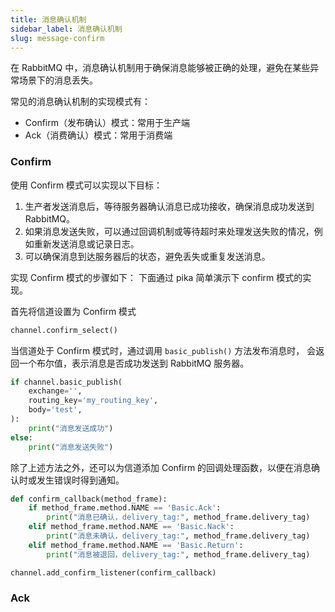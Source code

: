 ```yaml
---
title: 消息确认机制
sidebar_label: 消息确认机制
slug: message-confirm
---
```


在 RabbitMQ 中，消息确认机制用于确保消息能够被正确的处理，避免在某些异常场景下的消息丢失。


常见的消息确认机制的实现模式有：
- Confirm（发布确认）模式：常用于生产端
- Ack（消费确认）模式：常用于消费端


### Confirm
使用 Confirm 模式可以实现以下目标：

1. 生产者发送消息后，等待服务器确认消息已成功接收，确保消息成功发送到 RabbitMQ。
2. 如果消息发送失败，可以通过回调机制或等待超时来处理发送失败的情况，例如重新发送消息或记录日志。
3. 可以确保消息到达服务器后的状态，避免丢失或重复发送消息。

实现 Confirm 模式的步骤如下：
下面通过 pika 简单演示下 confirm 模式的实现。

首先将信道设置为 Confirm 模式

```python title="设置 Confirm 模式"
channel.confirm_select()
```

当信道处于 Confirm 模式时，通过调用 `basic_publish()` 方法发布消息时，
会返回一个布尔值，表示消息是否成功发送到 RabbitMQ 服务器。

```python title="发布消息并等待确认"
if channel.basic_publish(
    exchange='', 
    routing_key='my_routing_key', 
    body='test', 
):
    print("消息发送成功")
else:
    print("消息发送失败")
```

除了上述方法之外，还可以为信道添加 Confirm 的回调处理函数，以便在消息确认时或发生错误时得到通知。

```python title="添加 Confirm 的回调函数" showLineNumbers {9}
def confirm_callback(method_frame):
    if method_frame.method.NAME == 'Basic.Ack':
        print("消息已确认，delivery_tag:", method_frame.delivery_tag)
    elif method_frame.method.NAME == 'Basic.Nack':
        print("消息未确认，delivery_tag:", method_frame.delivery_tag)
    elif method_frame.method.NAME == 'Basic.Return':
        print("消息被退回，delivery_tag:", method_frame.delivery_tag)

channel.add_confirm_listener(confirm_callback)
```

### Ack
